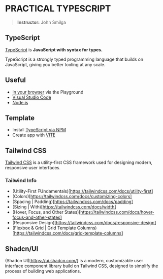 # PRACTICAL TYPESCRIPT
> **Instructor:** John Smilga

## TypeScript
[TypeScript](https://www.typescriptlang.org/) is **JavaScript with syntax for types.**

TypeScript is a strongly typed programming language that builds on JavaScript, giving you better tooling at any scale.

## Useful
- [In your browser](https://www.typescriptlang.org/play/) via the Playground
- [Visual Studio Code](https://code.visualstudio.com/)
- [Node.js](https://nodejs.org/)

## Template
- Install [TypeScript via NPM](https://www.npmjs.com/package/typescript)
- Create app with [VITE](https://vite.dev/)

## Tailwind CSS
[Tailwind CSS](https://tailwindcss.com/) is a utility-first CSS framework used for designing modern, responsive user interfaces.

### Tailwind Info
- (Utility-First FUndamentals)[https://tailwindcss.com/docs/utility-first]
- (Colors)[https://tailwindcss.com/docs/customizing-colors]
- (Spacing | Padding)[https://tailwindcss.com/docs/padding]
- (Sizing | With)[https://tailwindcss.com/docs/width]
- (Hover, Focus, and Other States)[https://tailwindcss.com/docs/hover-focus-and-other-states]
- (Responsive Design)[https://tailwindcss.com/docs/responsive-design]
- (Flexbox & Grid | Grid Template Columns)[https://tailwindcss.com/docs/grid-template-columns]

## Shadcn/UI
(Shadcn UI)[https://ui.shadcn.com/] is a modern, customizable user interface component library build on Tailwind CSS, designed to simplify the process of building web applications.
